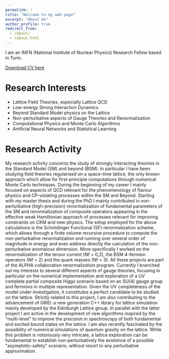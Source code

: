 ```yaml
---
permalink: /
title: "Welcome to my web page"
excerpt: "About me"
author_profile: true
redirect_from: 
  - /about/
  - /about.html
---
```


I am an INFN (National Institute of Nuclear Physics) Research Fellow based in Turin. 

[Download CV here](http://academicpages.github.io/files/Academic_CV_PRETI_DAVID.pdf)

Research Interests
======
* Lattice Field Theories, especially Lattice QCD
* Low-energy Strong Interaction Dynamics
* Beyond Standard Model physics on the Lattice
* Non-perturbative aspects of Gauge Theories and Renormalization
* Computational Physics and Monte Carlo Algorithms 
* Artificial Neural Networks and Statistical Learning

Research Activity 
======
My research activity concerns the study of strongly interacting theories in the Standard Model (SM) and beyond
(BSM). In particular I have been studying field theories regularised on a space-time lattice, the only known
approach which allow for first-principle computations through numerical Monte Carlo techniques. During the
beginning of my career I mainly focused on aspects of QCD relevant for the phenomenology of flavour physics
and CP-violating processes within the SM and Beyond. Starting with my master thesis and during the PhD I
mainly contributed in non-perturbative (high-precision) renormalization of fundamental parameters of the SM
and renormalization of composite operators appearing in the effective weak Hamiltonian approach of processes
relevant for improving constraints on CKM and new physics. The setup employed for the above calculations is the
Schrödinger Functional (SF) renormalization scheme, which allows through a finite volume recursive procedure
to compute the non-perturbative renormalization and running over several order of magnitude in energy and
even address directly the calculation of the non-perturbative anomalous dimension. More specifically I worked on
the renormalization of the tensor current (Nf = 0,2), the BSM 4-fermion operators (Nf = 2) and the quark
masses (Nf = 3). All these projects are part of the ALPHA collaboration renormalization program. Currently I
branched out my interests to several different aspects of gauge theories, focusing in particular on the numerical
implementation and exploration of a UV complete partial composite Higgs scenario based on an SU(4) gauge
group and fermions in multiple representation. Given the UV completeness of the model under investigation, it
constitutes a perfect candidate to be studied on the lattice. Strictly related to this project, I am also contributing
to the advancement of GRID: a new generation C++ library for lattice simulation mainly developed by the
Edinburgh Lattice group. In parallel with the latter project I am active in the development of new algorithms inspired by the "multi-level" to improve the precision in spectroscopy of both fundamental and excited bound states on the lattice. I am
also recently fascinated by the possibility of numerical simulations of quantum gravity on the lattice. While this
problem is notoriously very intricate, a lattice exploration can be fundamental to establish non-perturbatively the
existence of a possible "asymptotic-safety" scenario, without resort to any perturbative approximation.


